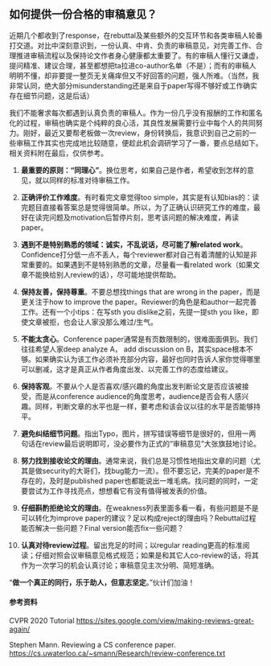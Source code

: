 ## 如何提供一份合格的审稿意见？



近期几个都收到了response，在rebuttal及某些额外的交互环节和各类审稿人轮番打交道。对比中深刻意识到，一份认真、中肯、负责的审稿意见，对完善工作、合理推进审稿流程以及保持论文作者身心健康都太重要了。有的审稿人懂行又谦虚，提问精准、建议合理，甚至都想把ta拉进co-author名单（不是）；而有的审稿人明明不懂，却非要提一整页无关痛痒但又不好回答的问题，强人所难。（当然，我非常认同，绝大部分misunderstanding还是来自于paper写得不够好或工作确实存在细节问题，这是后话）

我们不能奢求每次都遇到认真负责的审稿人。作为一份几乎没有报酬的工作和匿名化的过程，审稿也确实是个纯粹的良心活，其良性发展需要行业中每个人的共同努力。刚好，最近又要帮老板做一次review，身份转换后，我意识到自己之前的一些审稿工作其实也完成地比较随意，便趁此机会调研学习了一番，要点总结如下。相关资料附在最后，仅供参考。

1. **最重要的原则：“同理心”**。换位思考，如果自己是作者，希望收到怎样的意见，就以同样的标准对待审稿工作。

2. **正确评价工作难度**。有时看完文章觉得too simple，其实是有认知bias的：读完题目直接看答案总是觉得很简单。所以，为了正确认识研究工作的难度，最好在读完问题及motivation后暂停片刻，思考该问题的解决难度，再读paper。

3. **遇到不是特别熟悉的领域：诚实，不乱说话，尽可能了解related work**。Confidence打分低一点不丢人，每个reviewer都对自己有着清醒的认知是非常重要的。如果遇到不是特别熟悉的文章，尽量看一看related work（如果文章不能换给别人review的话），尽可能地提供帮助。

4. **保持友善，保持尊重**。不要总想找things that are wrong in the paper，而是更关注于how to improve the paper。Reviewer的角色是和author一起完善工作。还有一个小tips：在写sth you dislike之前，先提一提sth you like，即使文章被拒，也会让人家没那么难过/生气。

5. **不能太贪心**。Conference paper通常是有页数限制的，很难面面俱到。我们往往希望人家deep analyze A， add discussion on B，其实space根本不够。如果确实认为该工作必须补充部分内容，最好也同时告诉人家你觉得哪里可以删减，这才是真正从作者角度出发、以完善工作的态度给建议。

6. **保持客观**。不要从个人是否喜欢/感兴趣的角度出发判断论文是否应该被接受，而是从conference audience的角度思考，audience是否会有人感兴趣。同样，判断文章的水平也是一样，要考虑和该会议以往的水平是否能够持平。
7. **避免纠结细节问题**。指出Typo，图片，拼写错误等细节是很好的，但用一两句话在review最后说明即可，没必要作为正式的“审稿意见”大张旗鼓地讨论。
8. **努力找到接收论文的理由**。通常来说，我们总是习惯性地指出文章的问题（尤其是做security的大哥们，找bug能力一流）。但不要忘记，完美的paper是不存在的，及时是published paper也都能说出一堆毛病。找问题的同时，一定要尝试为工作寻找亮点，想想看它有没有值得被发表的价值。
9. **仔细斟酌拒绝论文的理由**。在weakness列表里面多看一看，有些问题是不是可以转化为improve paper的建议？足以构成reject的理由吗？Rebuttal过程能否解决一些问题？Final version能否fix一些问题？
10. **认真对待review过程**。留出充足的时间；以regular reading更高的标准阅读；仔细对照会议审稿意见格式规范；如果是和其它人co-review的话，将其作为一次学习的机会认真讨论；审稿意见主次分明、简短准确。

“**做一个真正的同行，乐于助人，但意志坚定**。”伙计们加油！



#### 参考资料

CVPR 2020 Tutorial https://sites.google.com/view/making-reviews-great-again/

Stephen Mann. Reviewing a CS conference paper.  https://cs.uwaterloo.ca/~smann/Research/review-conference.txt






